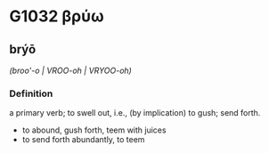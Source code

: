 # G1032 βρύω

## brýō

_(broo'-o | VROO-oh | VRYOO-oh)_

### Definition

a primary verb; to swell out, i.e., (by implication) to gush; send forth.

- to abound, gush forth, teem with juices
- to send forth abundantly, to teem

